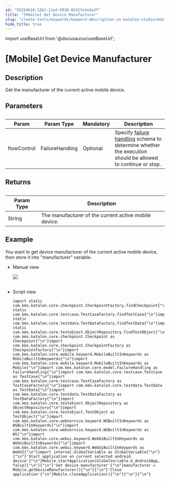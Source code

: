 ```yaml
---
id: "93254610-22b2-11ed-9930-0242fe3e4a3f"
title: "[Mobile] Get Device Manufacturer"
slug: "create-tests/keywords/keyword-description-in-katalon-studio/mobile-keywords/mobile-get-device-manufacturer"
hide_title: true
---
```

import useBaseUrl from '@docusaurus/useBaseUrl';


# <a id="id_0" class="anchor_top_offset"/><a id="ariaid-title1" class="anchor_top_offset"/>[Mobile] Get Device Manufacturer


## <a id="id_0__id_1" class="anchor_top_offset"/>Description  

              
<p xmlns="http://www.w3.org/1999/xhtml" className="p">Get the manufacturer of the current active mobile device.</p> 
      

## <a id="id_0__id_2" class="anchor_top_offset"/>Parameters  

              
<table xmlns="http://www.w3.org/1999/xhtml" className="table anchor_top_offset" id="id_0__f1d7ffeb-8fe2-42cb-98f9-4c0b728a22b8"><caption /><thead className="thead"><tr className><th className="entry anchor_top_offset" id="id_0__f1d7ffeb-8fe2-42cb-98f9-4c0b728a22b8__entry__1">Param</th><th className="entry anchor_top_offset" id="id_0__f1d7ffeb-8fe2-42cb-98f9-4c0b728a22b8__entry__2">Param Type</th><th className="entry anchor_top_offset" id="id_0__f1d7ffeb-8fe2-42cb-98f9-4c0b728a22b8__entry__3">Mandatory</th><th className="entry anchor_top_offset" id="id_0__f1d7ffeb-8fe2-42cb-98f9-4c0b728a22b8__entry__4">Description</th></tr></thead><tbody className="tbody"><tr className><td className="entry" headers="id_0__f1d7ffeb-8fe2-42cb-98f9-4c0b728a22b8__entry__1 id_0__f1d7ffeb-8fe2-42cb-98f9-4c0b728a22b8__entry__2 id_0__f1d7ffeb-8fe2-42cb-98f9-4c0b728a22b8__entry__3 id_0__f1d7ffeb-8fe2-42cb-98f9-4c0b728a22b8__entry__4 ">flowControl</td><td className="entry" headers="id_0__f1d7ffeb-8fe2-42cb-98f9-4c0b728a22b8__entry__1 id_0__f1d7ffeb-8fe2-42cb-98f9-4c0b728a22b8__entry__2 id_0__f1d7ffeb-8fe2-42cb-98f9-4c0b728a22b8__entry__3 id_0__f1d7ffeb-8fe2-42cb-98f9-4c0b728a22b8__entry__4 ">FailureHandling</td><td className="entry" headers="id_0__f1d7ffeb-8fe2-42cb-98f9-4c0b728a22b8__entry__1 id_0__f1d7ffeb-8fe2-42cb-98f9-4c0b728a22b8__entry__2 id_0__f1d7ffeb-8fe2-42cb-98f9-4c0b728a22b8__entry__3 id_0__f1d7ffeb-8fe2-42cb-98f9-4c0b728a22b8__entry__4 ">Optional</td><td className="entry" headers="id_0__f1d7ffeb-8fe2-42cb-98f9-4c0b728a22b8__entry__1 id_0__f1d7ffeb-8fe2-42cb-98f9-4c0b728a22b8__entry__2 id_0__f1d7ffeb-8fe2-42cb-98f9-4c0b728a22b8__entry__3 id_0__f1d7ffeb-8fe2-42cb-98f9-4c0b728a22b8__entry__4 ">Specify <a className="xref" href="/docs/maintain/configure-failure-handling-settings-in-katalon-studio">failure handling</a> schema to         determine whether the execution should be allowed to continue or         stop.</td></tr></tbody></table> 
      

## <a id="id_0__id_3" class="anchor_top_offset"/>Returns

              
<table xmlns="http://www.w3.org/1999/xhtml" className="table anchor_top_offset" id="id_0__360013ab-5ed1-49fa-9c3e-d4c014b18187"><caption /><thead className="thead"><tr className><th className="entry anchor_top_offset" id="id_0__360013ab-5ed1-49fa-9c3e-d4c014b18187__entry__1">Param Type</th><th className="entry anchor_top_offset" id="id_0__360013ab-5ed1-49fa-9c3e-d4c014b18187__entry__2">Description</th></tr></thead><tbody className="tbody"><tr className><td className="entry" headers="id_0__360013ab-5ed1-49fa-9c3e-d4c014b18187__entry__1 id_0__360013ab-5ed1-49fa-9c3e-d4c014b18187__entry__2 ">String</td><td className="entry" headers="id_0__360013ab-5ed1-49fa-9c3e-d4c014b18187__entry__1 id_0__360013ab-5ed1-49fa-9c3e-d4c014b18187__entry__2 ">The manufacturer of the current active mobile device.</td></tr></tbody></table> 
      

## <a id="id_0__id_4" class="anchor_top_offset"/>Example 

              
<p xmlns="http://www.w3.org/1999/xhtml" className="p">You want to get device manufacturer of the current active mobile   device, then store it into "manufacturer" variable.</p> 
      
<ul xmlns="http://www.w3.org/1999/xhtml" className="ul"><li className="li">     <p className="p">Manual view</p>     <p className="p">       <img className="image" src={useBaseUrl("https://github.com/katalon-studio/docs-images/raw/master/katalon-studio/docs/mobile-get-device-manufacturer/image2017-3-3-113A293A20.png")} /><br /><br />     </p>   </li><li className="li">     <p className="p">Script view </p>     <pre className="pre codeblock"><code>import static com.kms.katalon.core.checkpoint.CheckpointFactory.findCheckpoint{"\n"}import static com.kms.katalon.core.testcase.TestCaseFactory.findTestCase{"\n"}import static com.kms.katalon.core.testdata.TestDataFactory.findTestData{"\n"}import static com.kms.katalon.core.testobject.ObjectRepository.findTestObject{"\n"}import com.kms.katalon.core.checkpoint.Checkpoint as Checkpoint{"\n"}import com.kms.katalon.core.checkpoint.CheckpointFactory as CheckpointFactory{"\n"}import com.kms.katalon.core.mobile.keyword.MobileBuiltInKeywords as MobileBuiltInKeywords{"\n"}import com.kms.katalon.core.mobile.keyword.MobileBuiltInKeywords as Mobile{"\n"}import com.kms.katalon.core.model.FailureHandling as FailureHandling{"\n"}import com.kms.katalon.core.testcase.TestCase as TestCase{"\n"}import com.kms.katalon.core.testcase.TestCaseFactory as TestCaseFactory{"\n"}import com.kms.katalon.core.testdata.TestData as TestData{"\n"}import com.kms.katalon.core.testdata.TestDataFactory as TestDataFactory{"\n"}import com.kms.katalon.core.testobject.ObjectRepository as ObjectRepository{"\n"}import com.kms.katalon.core.testobject.TestObject as TestObject{"\n"}import com.kms.katalon.core.webservice.keyword.WSBuiltInKeywords as WSBuiltInKeywords{"\n"}import com.kms.katalon.core.webservice.keyword.WSBuiltInKeywords as WS{"\n"}import com.kms.katalon.core.webui.keyword.WebUiBuiltInKeywords as WebUiBuiltInKeywords{"\n"}import com.kms.katalon.core.webui.keyword.WebUiBuiltInKeywords as WebUI{"\n"}import internal.GlobalVariable as GlobalVariable{"\n"}{"\n"}'Start application on current selected android device'{"\n"}Mobile.startApplication(GlobalVariable.G_AndroidApp, false){"\n"}{"\n"}'Get device manufacturer'{"\n"}manufacturer = Mobile.getDeviceManufacturer(){"\n"}{"\n"}'Close application'{"\n"}Mobile.closeApplication(){"\n"}{"\n"}{"\n"}</code></pre>   </li></ul> 
      
